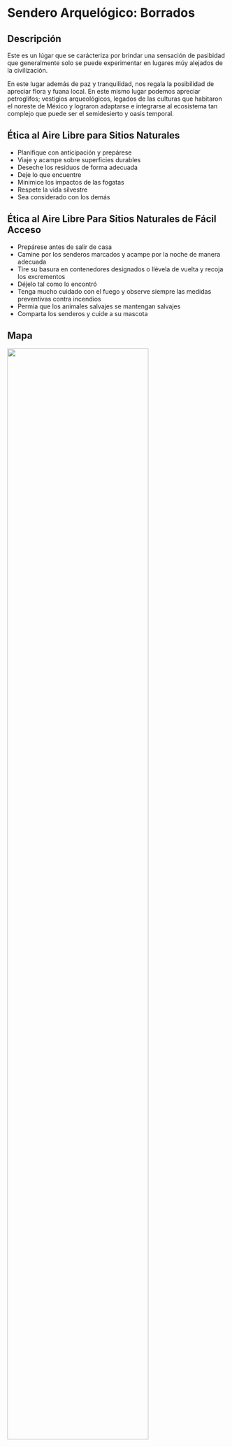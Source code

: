 # Sendero Arquelógico: Borrados

## Descripción

Este es un lúgar que se carácteriza por brindar una sensación de pasibidad que generalmente solo se puede experimentar en lugares múy alejados de la civilización.

En este lugar además de paz y tranquilidad, nos regala la posibilidad de apreciar flora y fuana local. En este mismo lugar podemos apreciar petroglifos; vestigios arqueológicos, legados de las culturas que habitaron el noreste de México y lograron adaptarse e integrarse al ecosistema tan complejo que puede ser el semidesierto y oasis temporal.

## Ética al Aire Libre para Sitios Naturales

- Planifique con anticipación y prepárese
- Viaje y acampe sobre superficies durables
- Deseche los residuos de forma adecuada
- Deje lo que encuentre 
- Minimice los impactos de las fogatas
- Respete la vida silvestre
- Sea considerado con los demás

## Ética al Aire Libre Para Sitios Naturales de Fácil Acceso

- Prepárese antes de salir de casa
- Camine por los senderos marcados y acampe por la noche de manera adecuada
- Tire su basura en contenedores designados o llévela de vuelta y recoja los excrementos
- Déjelo tal como lo encontró
- Tenga mucho cuidado con el fuego y observe siempre las medidas preventivas contra incendios
- Permia que los animales salvajes se mantengan salvajes
- Comparta los senderos y cuide a su mascota

## Mapa

<img src="{{site.baseurl}}/assets/img/PuertoIndioLomaLarga.webp" width="80%">

## Itinerario

|Hora|Actividad|Comentarios|
|--|--|--|
|07:00| Llegada a punto de inicio|Revision de equipo y platica de seguridad|
|07:30| Inicio de caminata||
|08:00| Revision de hidratación||
|09:00| Mitad del recorrido| Informar a turistas sobre el retorno al punto inicial, tomar snack y revisión de hidratación|
|10:00|Revisión de hidratación|
|11:00|Fin de caminata|Acudir a tomar alimentos, convivir y compartir experiencias|
|13:00|Regresar a Monterrey||
|15:30|Despedida||

## Reglamento de Operación

## Información importante para el turista

## Información importante para el Guía

## Procedimientos y reglas de seguridad

## Material requerido para el Turista

## Material requerido para el Guía

## Procedimientos de primeros auxilios

## Políticas y procediminetos para Manejo de Basura